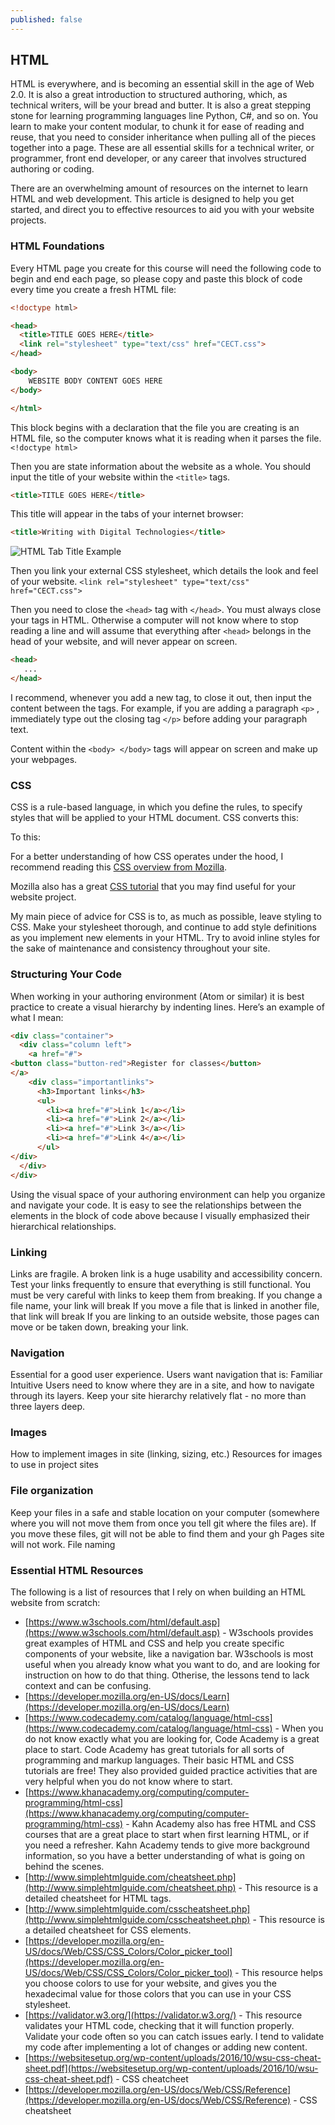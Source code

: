 ```yaml
---
published: false
---
```

## HTML
 HTML is everywhere, and is becoming an essential skill in the age of Web 2.0. It is also a great introduction to structured authoring, which, as technical writers, will be your bread and butter. It is also a great stepping stone for learning programming languages line Python, C#, and so on. You learn to make your content modular, to chunk it for ease of reading and reuse, that you need to consider inheritance when pulling all of the pieces together into a page. These are all essential skills for a technical writer, or programmer, front end developer, or any career that involves structured authoring or coding. 

There are an overwhelming amount of resources on the internet to learn HTML and web development. This article is designed to help you get started, and direct you to effective resources to aid you with your website projects.

### HTML Foundations
Every HTML page you create for this course will need the following code to begin and end each page, so please copy and paste this block of code every time you create a fresh HTML file:

```html
<!doctype html>

<head>
  <title>TITLE GOES HERE</title>
  <link rel="stylesheet" type="text/css" href="CECT.css">
</head>

<body>
    WEBSITE BODY CONTENT GOES HERE
</body>

</html>
```

This block begins with a declaration that the file you are creating is an HTML file, so the computer knows what it is reading when it parses the file. 
`<!doctype html>`

Then you are state information about the website as a whole. You should input the title of your website within the `<title>` tags. 

 ```html
<title>TITLE GOES HERE</title>
```
  
This title will appear in the tabs of your internet browser: 
```html
<title>Writing with Digital Technologies</title>
```
![HTML Tab Title Example]({{site.baseurl}}/_posts/HTML_Title_Tabs.png)

Then you link your external CSS stylesheet, which details the look and feel of your website. 
`<link rel="stylesheet" type="text/css" href="CECT.css">`

Then you need to close the `<head>` tag with 
`</head>`. You must always close your tags in HTML. Otherwise a computer will not know where to stop reading a line and will assume that everything after `<head>` belongs in the head of your website, and will never appear on screen. 

```html
<head>
   ...
</head>
```

I recommend, whenever you add a new tag, to close it out, then input the content between the tags. For example, if you are adding a paragraph 
`<p>`
  , immediately type out the closing tag 
`</p>` before adding your paragraph text. 

Content within the 
`<body> </body>` tags will appear on screen and make up your webpages. 

### CSS
CSS  is a rule-based language, in which you define the rules, to specify styles that will be applied to your HTML document. CSS converts this:

To this:

For a better understanding of how CSS operates under the hood, I recommend reading this [CSS overview from Mozilla](https://developer.mozilla.org/en-US/docs/Learn/CSS/First_steps/What_is_CSS).

Mozilla also has a great [CSS tutorial](https://developer.mozilla.org/en-US/docs/Learn/CSS/First_steps) that you may find useful for your website project.

My main piece of advice for CSS is to, as much as possible, leave styling to CSS. Make your stylesheet thorough, and continue to add style definitions as you implement new elements in your HTML. Try to avoid inline styles for the sake of maintenance and consistency throughout your site.

### Structuring Your Code
When working in your authoring environment (Atom or similar) it is best practice to create a visual hierarchy by indenting lines. Here’s an example of what I mean:

```html
<div class="container">
  <div class="column left">
    <a href="#">
<button class="button-red">Register for classes</button>
</a>
    <div class="importantlinks">
      <h3>Important links</h3>
      <ul>
        <li><a href="#">Link 1</a></li>
        <li><a href="#">Link 2</a></li>
        <li><a href="#">Link 3</a></li>
        <li><a href="#">Link 4</a></li>
      </ul>
</div>
  </div>
</div>
```

Using the visual space of your authoring environment can help you organize and navigate your code. It is easy to see the relationships between the elements in the block of code above because I visually emphasized their hierarchical relationships. 

### Linking
Links are fragile. A broken link is a huge usability and accessibility concern. Test your links frequently to ensure that everything is still functional. You must be very careful with links to keep them from breaking.
If you change a file name, your link will break
If you move a file that is linked in another file, that link will break
If you are linking to an outside website, those pages can move or be taken down, breaking your link. 

### Navigation
Essential for a good user experience. Users want navigation that is:
Familiar
Intuitive
Users need to know where they are in a site, and how to navigate through its layers.
Keep your site hierarchy relatively flat - no more than three layers deep.

### Images 
How to implement images in site (linking, sizing, etc.)
Resources for images to use in project sites

### File organization
Keep your files in a safe and stable location on your computer (somewhere where you will not move them from once you tell git where the files are). If you move these files, git will not be able to find them and your gh Pages site will not work.
File naming

### Essential HTML Resources
The following is a list of resources that I rely on when building an HTML website from scratch:
* [https://www.w3schools.com/html/default.asp](https://www.w3schools.com/html/default.asp) - W3schools provides great examples of HTML and CSS and help you create specific components of your website, like a navigation bar. W3schools is most useful when you already know what you want to do, and are looking for instruction on how to do that thing. Otherise, the lessons tend to lack context and can be confusing. 
* [https://developer.mozilla.org/en-US/docs/Learn](https://developer.mozilla.org/en-US/docs/Learn)
* [https://www.codecademy.com/catalog/language/html-css](https://www.codecademy.com/catalog/language/html-css) - When you do not know exactly what you are looking for, Code Academy is a great place to start. Code Academy has great tutorials for all sorts of programming and markup languages. Their basic HTML and CSS tutorials are free! They also provided guided practice activities that are very helpful when you do not know where to start. 
* [https://www.khanacademy.org/computing/computer-programming/html-css](https://www.khanacademy.org/computing/computer-programming/html-css) - Kahn Academy also has free HTML and CSS courses that are a great place to start when first learning HTML, or if you need a refresher. Kahn Academy tends to give more background information, so you  have a better understanding of what is going on behind the scenes. 
* [http://www.simplehtmlguide.com/cheatsheet.php](http://www.simplehtmlguide.com/cheatsheet.php) - This resource is a detailed cheatsheet for HTML tags. 
* [http://www.simplehtmlguide.com/csscheatsheet.php](http://www.simplehtmlguide.com/csscheatsheet.php) - This resource is a detailed cheatsheet for CSS elements. 
* [https://developer.mozilla.org/en-US/docs/Web/CSS/CSS_Colors/Color_picker_tool](https://developer.mozilla.org/en-US/docs/Web/CSS/CSS_Colors/Color_picker_tool) - This resource helps you choose colors to use for your website, and gives you the hexadecimal value for those colors that you can use in your CSS stylesheet. 
* [https://validator.w3.org/](https://validator.w3.org/) - This resource validates your HTML code, checking that it will function properly. Validate your code often so you can catch issues early. I tend to validate my code after implementing a lot of changes or adding new content. 
* [https://websitesetup.org/wp-content/uploads/2016/10/wsu-css-cheat-sheet.pdf](https://websitesetup.org/wp-content/uploads/2016/10/wsu-css-cheat-sheet.pdf) - CSS cheatcheet
* [https://developer.mozilla.org/en-US/docs/Web/CSS/Reference](https://developer.mozilla.org/en-US/docs/Web/CSS/Reference) - CSS cheatsheet
